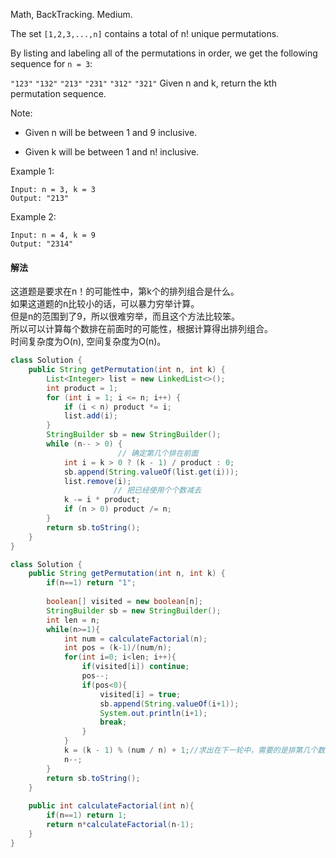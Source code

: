 Math, BackTracking. 
Medium.

The set `[1,2,3,...,n]` contains a total of n! unique permutations.

By listing and labeling all of the permutations in order, we get the following sequence for `n = 3`:

`"123"`
`"132"`
`"213"`
`"231"`
`"312"`
`"321"`
Given n and k, return the kth permutation sequence.

Note:

* Given n will be between 1 and 9 inclusive.

* Given k will be between 1 and n! inclusive.

Example 1:
```
Input: n = 3, k = 3
Output: "213"
```
Example 2:
```
Input: n = 4, k = 9
Output: "2314"
```

#### 解法
这道题是要求在n！的可能性中，第k个的排列组合是什么。  
如果这道题的n比较小的话，可以暴力穷举计算。  
但是n的范围到了9，所以很难穷举，而且这个方法比较笨。  
所以可以计算每个数排在前面时的可能性，根据计算得出排列组合。  
时间复杂度为O(n), 空间复杂度为O(n)。

```java
class Solution {
    public String getPermutation(int n, int k) {
        List<Integer> list = new LinkedList<>();
		int product = 1;
		for (int i = 1; i <= n; i++) {
			if (i < n) product *= i;
			list.add(i);
		}
		StringBuilder sb = new StringBuilder();
		while (n-- > 0) {
                        // 确定第几个排在前面
			int i = k > 0 ? (k - 1) / product : 0;
			sb.append(String.valueOf(list.get(i)));
			list.remove(i);
                       // 把已经使用个个数减去
			k -= i * product;
			if (n > 0) product /= n;
		}
		return sb.toString();
    }
}
```

```java
class Solution {
    public String getPermutation(int n, int k) {
        if(n==1) return "1";
        
        boolean[] visited = new boolean[n];
        StringBuilder sb = new StringBuilder();
        int len = n;
        while(n>=1){
            int num = calculateFactorial(n);
            int pos = (k-1)/(num/n);
            for(int i=0; i<len; i++){
                if(visited[i]) continue;
                pos--;
                if(pos<0){
                    visited[i] = true;
                    sb.append(String.valueOf(i+1));
                    System.out.println(i+1);
                    break;
                }
            }
            k = (k - 1) % (num / n) + 1;//求出在下一轮中，需要的是排第几个数
            n--;
        }
        return sb.toString();
    }
    
    public int calculateFactorial(int n){
        if(n==1) return 1;
        return n*calculateFactorial(n-1);
    }
}
```